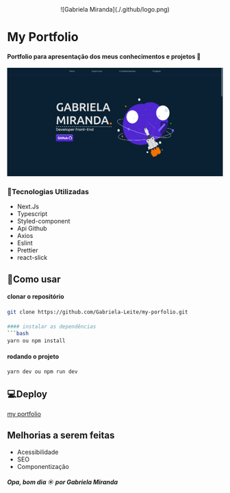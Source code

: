 <div align="center">![Gabriela Miranda](./.github/logo.png)</div>

# My Portfolio
#### Portfolio para apresentação dos meus conhecimentos e projetos 🚀

![Home](./.github/banner.png)

### 🧪Tecnologias Utilizadas
- Next.Js
- Typescript
- Styled-component
- Api Github
- Axios
- Eslint
- Prettier
- react-slick



## 🚀Como usar

#### clonar o repositório
```bash
git clone https://github.com/Gabriela-Leite/my-porfolio.git

#### instalar as dependências
```bash
yarn ou npm install
```

#### rodando o projeto
```bash
yarn dev ou npm run dev
```

## 💻Deploy
[my portfolio](https://gabriela-miranda.vercel.app/)

## Melhorias a serem feitas
- Acessibilidade
- SEO
- Componentização

##### Opa, bom dia ☀️ por Gabriela Miranda
